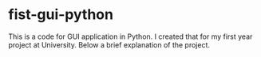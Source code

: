 # fist-gui-python
This is a code for GUI application in Python. I created that for my first year project at University. Below a brief explanation of the project.

